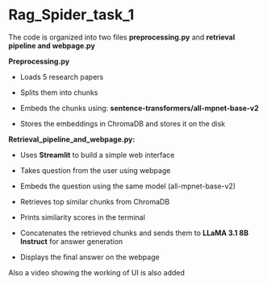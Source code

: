 # Rag_Spider_task_1
The code is organized into two files **preprocessing.py** and **retrieval pipeline and webpage.py**

**Preprocessing.py**

* Loads 5 research papers

* Splits them into chunks

* Embeds the chunks using: **sentence-transformers/all-mpnet-base-v2**

* Stores the embeddings in ChromaDB and stores it on the disk

**Retrieval_pipeline_and_webpage.py:**

* Uses **Streamlit** to build a simple web interface

* Takes question from the user using webpage

* Embeds the question using the same model (all-mpnet-base-v2)

* Retrieves top similar chunks from ChromaDB

* Prints similarity scores in the terminal

* Concatenates the retrieved chunks and sends them to **LLaMA 3.1 8B Instruct** for answer generation

* Displays the final answer on the webpage

Also a video showing the working of UI is also added

